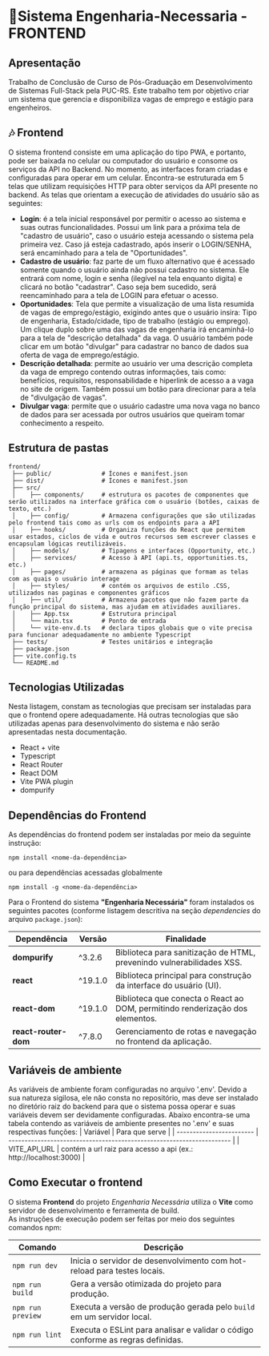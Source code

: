 # 📢Sistema Engenharia-Necessaria - FRONTEND

## Apresentação 
Trabalho de Conclusão de Curso de Pós-Graduação em Desenvolvimento de Sistemas Full-Stack pela PUC-RS. Este trabalho tem por objetivo criar um sistema que gerencia e disponibiliza vagas de emprego e estágio para engenheiros.

## 🎶 Frontend
O sistema frontend consiste em uma aplicação do tipo PWA, e portanto, pode ser baixada no celular ou computador do usuário e consome os serviços da API no Backend. No momento, as interfaces foram criadas e configuradas para operar em um celular. Encontra-se estruturada em 5 telas que utilizam requisições HTTP para obter serviços da API presente no backend. As telas que orientam a execução de atividades do usuário são as seguintes:
  - **Login**: é a tela inicial responsável por permitir o acesso ao sistema e suas outras funcionalidades. Possui um link para a próxima tela de "cadastro de usuário", caso o usuário esteja acessando o sistema pela primeira vez. Caso já esteja cadastrado, após inserir o LOGIN/SENHA, será encaminhado para a tela de "Oportunidades".
  - **Cadastro de usuário**: faz parte de um fluxo alternativo que é acessado somente quando o usuário ainda não possui cadastro no sistema. Ele entrará com nome, login e senha (ilegível na tela enquanto digita) e clicará no botão "cadastrar". Caso seja bem sucedido, será reencaminhado para a tela de LOGIN para efetuar o acesso.
  - **Oportunidades**: Tela que permite a visualização de uma lista resumida de vagas de emprego/estágio, exigindo antes que o usuário insira: Tipo de engenharia, Estado/cidade, tipo de trabalho (estágio ou emprego). Um clique duplo sobre uma das vagas de engenharia irá encaminhá-lo para a tela de "descrição detalhada" da vaga. O usuário também pode clicar em um botão "divulgar" para cadastrar no banco de dados sua oferta de vaga de emprego/estágio.
  - **Descrição detalhada**: permite ao usuário ver uma descrição completa da vaga de emprego contendo outras informações, tais como: benefícios, requisitos, responsabilidade e hiperlink de acesso a a vaga no site de origem. Também possui um botão para direcionar para a tela de "divulgação de vagas".
  - **Divulgar vaga**: permite que o usuário cadastre uma nova vaga no banco de dados para ser acessada por outros usuários que queiram tomar conhecimento a respeito.

## Estrutura de pastas
```
frontend/
 ├── public/              # Ícones e manifest.json
 ├── dist/                # Ícones e manifest.json
 ├── src/
 │    ├── components/     # estrutura os pacotes de componentes que serão utilizados na interface gráfica com o usuário (botões, caixas de texto, etc.)
 │    ├── config/         # Armazena configurações que são utilizadas pelo frontend tais como as urls com os endpoints para a API
 │    ├── hooks/          # Organiza funções do React que permitem usar estados, ciclos de vida e outros recursos sem escrever classes e encapsulam lógicas reutilizáveis.
 │    ├── models/         # Tipagens e interfaces (Opportunity, etc.)
 │    ├── services/       # Acesso à API (api.ts, opportunities.ts, etc.)
 │    ├── pages/          # armazena as páginas que formam as telas com as quais o usuário interage
 │    ├── styles/         # contém os arquivos de estilo .CSS, utilizados nas paginas e componentes gráficos
 │    ├── util/           # Armazena pacotes que não fazem parte da função principal do sistema, mas ajudam em atividades auxiliares.
 │    ├── App.tsx         # Estrutura principal  
 │    └── main.tsx        # Ponto de entrada
 │    └── vite-env.d.ts   # declara tipos globais que o vite precisa para funcionar adequadamente no ambiente Typescript
 ├── tests/               # Testes unitários e integração
 ├── package.json
 ├── vite.config.ts
 └── README.md
```


## Tecnologias Utilizadas
Nesta listagem, constam as tecnologias que precisam ser instaladas para que o frontend opere adequadamente. Há outras tecnologias que são utilizadas apenas para desenvolvimento do sistema e não serão apresentadas nesta documentação.
- React + vite
- Typescript
- React Router
- React DOM
- Vite PWA plugin
- dompurify

## Dependências do Frontend
As dependências do frontend podem ser instaladas por meio da seguinte instrução:  

`npm install <nome-da-dependência>`  

ou para dependências acessadas globalmente  

`npm install -g <nome-da-dependência>`  

Para o Frontend do sistema **"Engenharia Necessária"** foram instalados os seguintes pacotes (conforme listagem descritiva na seção _dependencies_ do arquivo `package.json`):  

| Dependência          | Versão   | Finalidade                                                                 |
| -------------------- | -------- | -------------------------------------------------------------------------- |
| **dompurify**        | ^3.2.6   | Biblioteca para sanitização de HTML, prevenindo vulnerabilidades XSS.       |
| **react**            | ^19.1.0  | Biblioteca principal para construção da interface do usuário (UI).          |
| **react-dom**        | ^19.1.0  | Biblioteca que conecta o React ao DOM, permitindo renderização dos elementos. |
| **react-router-dom** | ^7.8.0   | Gerenciamento de rotas e navegação no frontend da aplicação.                |

## Variáveis de ambiente
As variáveis de ambiente foram configuradas no arquivo '.env'. Devido a sua natureza sigilosa, ele não consta no repositório, mas deve ser instalado no diretório raiz do backend para que o sistema possa operar e suas variáveis devem ser devidamente configuradas. Abaixo encontra-se uma tabela contendo as variáveis de ambiente presentes no '.env' e suas respectivas funções:
| Variável                 | Para que serve                                                        |
| ------------------------ | --------------------------------------------------------------------- |
| VITE_API_URL             | contém a url raiz para acesso a api      (ex.: http://localhost:3000) |


## Como Executar o frontend
O sistema **Frontend** do projeto *Engenharia Necessária* utiliza o **Vite** como servidor de desenvolvimento e ferramenta de build.  
As instruções de execução podem ser feitas por meio dos seguintes comandos npm:

| Comando                  | Descrição                                                                 |
| ------------------------- | ------------------------------------------------------------------------- |
| `npm run dev`             | Inicia o servidor de desenvolvimento com hot-reload para testes locais.  |
| `npm run build`           | Gera a versão otimizada do projeto para produção.                        |
| `npm run preview`         | Executa a versão de produção gerada pelo `build` em um servidor local.   |
| `npm run lint`            | Executa o ESLint para analisar e validar o código conforme as regras definidas. |

